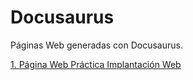 # Docusaurus

Páginas Web generadas con Docusaurus.

[1. Página Web Práctica Implantación Web](./ManuelLoraRoman)
